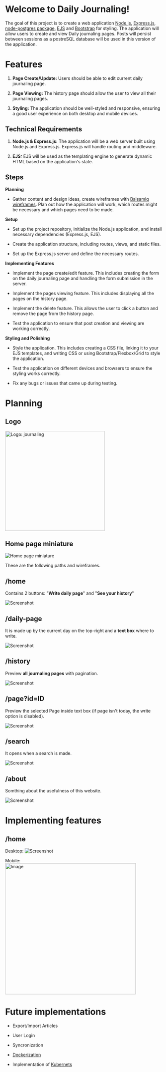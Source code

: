 # Welcome to Daily Journaling!

The goal of this project is to create a web application [Node.js](https://nodejs.org/en), [Express.js](https://expressjs.com/), [node-postgres package](https://www.npmjs.com/package/pg), [EJS](https://ejs.co/) and [Bootstrap](https://getbootstrap.com/) for styling. The application will allow users to create and view Daily journaling pages. Posts will persist between sessions as a postreSQL database will be used in this version of the application.


# Features

1. **Page Create/Update:** Users should be able to edit current daily journaling page.

2. **Page Viewing:** The history page should allow the user to view all their journaling pages.

3. **Styling:** The application should be well-styled and responsive, ensuring a good user experience on both desktop and mobile devices.

## Technical Requirements

1. **Node.js & Express.js:** The application will be a web server built using Node.js and Express.js. Express.js will handle routing and middleware.

2. **EJS:** EJS will be used as the templating engine to generate dynamic HTML based on the application's state.


## Steps

**Planning**
- Gather content and design ideas, create wireframes with [Balsamiq wireframes](https://balsamiq.com/). Plan out how the application will work, which routes might be necessary and which pages need to be made.
 
**Setup**
- Set up the project repository, initialize the Node.js application, and install necessary dependencies (Express.js, EJS).

- Create the application structure, including routes, views, and static files.

- Set up the Express.js server and define the necessary routes.
 
**Implementing Features**
- Implement the page create/edit feature. This includes creating the form on the daily journaling page and handling the form submission in the server.

- Implement the pages viewing feature. This includes displaying all the pages on the history page.

- Implement the delete feature. This allows the user to click a button and remove the page from the history page.

- Test the application to ensure that post creation and viewing are working correctly.
 
 **Styling and Polishing**
- Style the application. This includes creating a CSS file, linking it to your EJS templates, and writing CSS or using Bootstrap/Flexbox/Grid to style the application.

- Test the application on different devices and browsers to ensure the styling works correctly.

- Fix any bugs or issues that came up during testing.

# Planning

## Logo
<img src="https://raw.githubusercontent.com/mykesoft/daily-journaling/main/assets/icon-logo/noun-journaling-5330031.png" width="320px" alt="Logo: journaling">

## Home page miniature
![Home page miniature](https://raw.githubusercontent.com/mykesoft/daily-journaling/main/assets/icon-logo/white-logo-daily-journaling.png "Title")

These are the following paths and wireframes.

## /home

Contains 2 buttons: "**Write daily page**" and "**See your history**"

![Screenshot](https://raw.githubusercontent.com/mykesoft/daily-journaling/main/assets/wireframes/home.png?raw=true "Title")

## /daily-page

It is made up by the current day on the top-right and a **text box** where to write.

![Screenshot](https://raw.githubusercontent.com/mykesoft/daily-journaling/main/assets/wireframes/daily-page.png?raw=true "Title")

## /history

Preview **all journaling pages** with pagination.

![Screenshot](https://raw.githubusercontent.com/mykesoft/daily-journaling/main/assets/wireframes/history.png?raw=true "Title")

## /page?id=ID

Preview the selected Page inside text box (if page isn't today, the write option is disabled).

![Screenshot](https://raw.githubusercontent.com/mykesoft/daily-journaling/main/assets/wireframes/page-id.png?raw=true "Title")
 
## /search

It opens when a search is made.

![Screenshot](https://raw.githubusercontent.com/mykesoft/daily-journaling/main/assets/wireframes/search.png?raw=true "Title")

## /about

Somthing about the usefulness of this website.

![Screenshot](https://raw.githubusercontent.com/mykesoft/daily-journaling/main/assets/wireframes/about.png?raw=true "Title")

# Implementing features
## /home

Desktop:
![Screenshot](https://raw.githubusercontent.com/mykesoft/daily-journaling/main/screenshots/Home_screenshot.png?raw=true "Title")

Mobile:
<br>
<img  src="https://raw.githubusercontent.com/mykesoft/daily-journaling/main/screenshots/Home_screnshoot_mobile.png?raw=true"  alt="Image" width="420px">

# Future implementations

- Export/Import Articles

- User Login

- Syncronization

- [Dockerization](https://www.docker.com/)

- Implementation of [Kubernets](https://kubernetes.io/)
